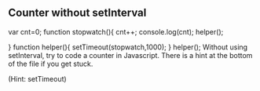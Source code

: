 ## Counter without setInterval

var cnt=0;
function stopwatch(){
  cnt++;
  console.log(cnt);
helper();
  
}
function helper(){
setTimeout(stopwatch,1000);
}
helper();
Without using setInterval, try to code a counter in Javascript. There is a hint at the bottom of the file if you get stuck.








































































(Hint: setTimeout)
